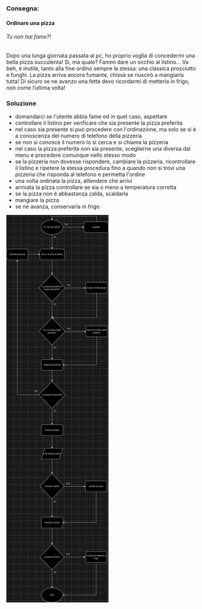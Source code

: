 ### Consegna:
#### Ordinare una pizza
###### *Tu non hai fame?!*
Dopo una lunga giornata passata al pc, ho proprio voglia di concedermi una bella pizza succulenta! Sì, ma quale? Fammi dare un occhio al listino… Va beh, è inutile, tanto alla fine ordino sempre la stessa: una classica prosciutto e funghi. La pizza arriva ancora fumante, chissà se riuscirò a mangiarla tutta!
Di sicuro se ne avanzo una fetta devo ricordarmi di metterla in frigo, non come l’ultima volta!
### Soluzione
- domandarci se l'utente abbia fame ed in quel caso, aspettare
- controllare il listino per verificare che sia presente la pizza preferita
- nel caso sia presente si può procedere con l'ordinazione, ma solo se si è a conoscenza del numero di telefono della pizzeria
- se non si conosce il numero lo si cerca e si chiama la pizzeria
- nel caso la pizza preferita non sia presente, sceglierne una diversa dal menu e procedere comunque nello stesso modo
- se la pizzeria non dovesse rispondere, cambiare la pizzeria, ricontrollare il listino e ripetere la stessa procedura fino a quando non si trovi una pizzeria che risponda al telefono e permetta l'ordine
- una volta ordinata la pizza, attendere che arrivi
- arrivata la pizza controllare se sia o meno a temperatura corretta
- se la pizza non è abbastanza calda, scaldarla
- mangiare la pizza
- se ne avanza, conservarla in frigo

![Soluzione proposta](/img/Diagramma.jpg)